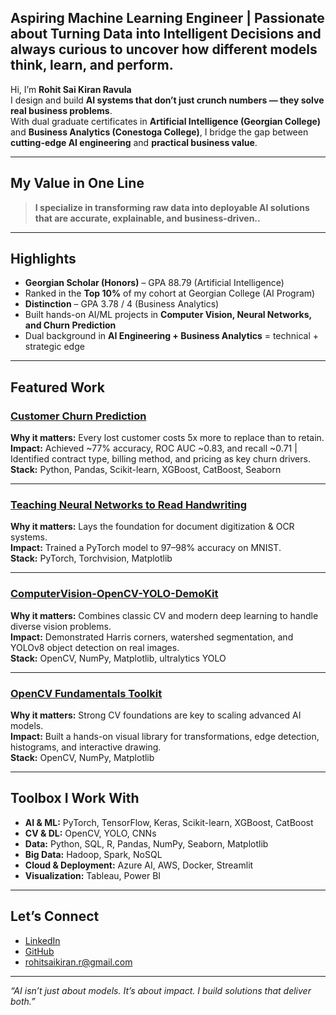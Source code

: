 ## Aspiring Machine Learning Engineer | Passionate about Turning Data into Intelligent Decisions and always curious to uncover how different models think, learn, and perform.  

Hi, I’m **Rohit Sai Kiran Ravula**  
I design and build **AI systems that don’t just crunch numbers — they solve real business problems**.  
With dual graduate certificates in **Artificial Intelligence (Georgian College)** and **Business Analytics (Conestoga College)**, I bridge the gap between **cutting-edge AI engineering** and **practical business value**.  

---

## My Value in One Line  
> **I specialize in transforming raw data into deployable AI solutions that are accurate, explainable, and business-driven..**

---

## Highlights  
- **Georgian Scholar (Honors)** – GPA 88.79 (Artificial Intelligence)  
- Ranked in the **Top 10%** of my cohort at Georgian College (AI Program)  
- **Distinction** – GPA 3.78 / 4 (Business Analytics)  
- Built hands-on AI/ML projects in **Computer Vision, Neural Networks, and Churn Prediction**  
- Dual background in **AI Engineering + Business Analytics** = technical + strategic edge  

---

## Featured Work  

### [Customer Churn Prediction](https://github.com/RohitSaiKiran/Predicting-Customer-Churn-XGBoost-CatBoost)   
**Why it matters:** Every lost customer costs 5x more to replace than to retain.  
**Impact:** Achieved ~77% accuracy, ROC AUC ~0.83, and recall ~0.71 | Identified contract type, billing method, and pricing as key churn drivers.  
**Stack:** Python, Pandas, Scikit-learn, XGBoost, CatBoost, Seaborn  

---

### [Teaching Neural Networks to Read Handwriting](https://github.com/RohitSaiKiran/Teaching_Neural_Network_to_Read_Handwriting_MNIST_PyTorch)  
**Why it matters:** Lays the foundation for document digitization & OCR systems.  
**Impact:** Trained a PyTorch model to 97–98% accuracy on MNIST.  
**Stack:** PyTorch, Torchvision, Matplotlib  

---

### [ComputerVision-OpenCV-YOLO-DemoKit](https://github.com/RohitSaiKiran/ComputerVision-OpenCV-YOLO-DemoKit)  
**Why it matters:** Combines classic CV and modern deep learning to handle diverse vision problems.  
**Impact:** Demonstrated Harris corners, watershed segmentation, and YOLOv8 object detection on real images.  
**Stack:** OpenCV, NumPy, Matplotlib, ultralytics YOLO  

---

### [OpenCV Fundamentals Toolkit](https://github.com/RohitSaiKiran/OpenCV-Fundamentals--Image-Processing-and-Computer-Vision)  
**Why it matters:** Strong CV foundations are key to scaling advanced AI models.  
**Impact:** Built a hands-on visual library for transformations, edge detection, histograms, and interactive drawing.  
**Stack:** OpenCV, NumPy, Matplotlib  

---

## Toolbox I Work With  
- **AI & ML:** PyTorch, TensorFlow, Keras, Scikit-learn, XGBoost, CatBoost  
- **CV & DL:** OpenCV, YOLO, CNNs  
- **Data:** Python, SQL, R, Pandas, NumPy, Seaborn, Matplotlib  
- **Big Data:** Hadoop, Spark, NoSQL  
- **Cloud & Deployment:** Azure AI, AWS, Docker, Streamlit  
- **Visualization:** Tableau, Power BI  

---

## Let’s Connect  
- [LinkedIn](https://www.linkedin.com/in/rohit-data-industry-professional/)  
- [GitHub](https://github.com/RohitSaiKiran)  
- rohitsaikiran.r@gmail.com  

---

*“AI isn’t just about models. It’s about impact. I build solutions that deliver both.”*  

